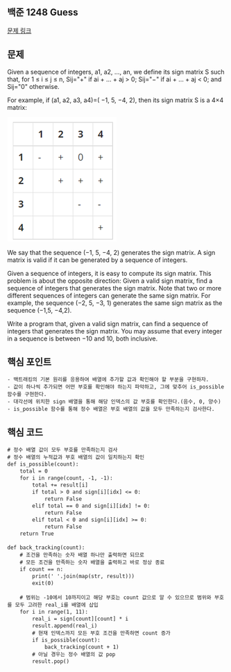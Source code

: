 ## 백준 1248 Guess
[문제 링크](https://www.acmicpc.net/problem/1248)

## 문제
Given a sequence of integers, a1, a2, …, an, we define its sign matrix S such that, for 1 ≤ i ≤ j ≤ n, Sij="+" if ai + … + aj > 0; Sij="−" if ai + … + aj < 0; and Sij="0" otherwise. 

For example, if (a1, a2, a3, a4)=( −1, 5, −4, 2), then its sign matrix S is a 4×4 matrix: 

![image](./image.png)

We say that the sequence (−1, 5, −4, 2) generates the sign matrix. A sign matrix is valid if it can be generated by a sequence of integers. 

Given a sequence of integers, it is easy to compute its sign matrix. This problem is about the opposite direction: Given a valid sign matrix, find a sequence of integers that generates the sign matrix. Note that two or more different sequences of integers can generate the same sign matrix. For example, the sequence (−2, 5, −3, 1) generates the same sign matrix as the sequence (−1,5, −4,2). 

Write a program that, given a valid sign matrix, can find a sequence of integers that generates the sign matrix. You may assume that every integer in a sequence is between −10 and 10, both inclusive. 

## 핵심 포인트
```
- 백트래킹의 기본 원리를 응용하여 배열에 추가할 값과 확인해야 할 부분을 구현하자.
- 값이 하나씩 추가되면 어떤 부호를 확인해야 하는지 파악하고, 그에 맞추어 is_possible 함수를 구현한다.
- 대각선에 위치한 sign 배열을 통해 해당 인덱스의 값 부호를 확인한다.(음수, 0, 양수)
- is_possible 함수를 통해 정수 배열은 부호 배열의 값을 모두 만족하는지 검사한다.
```

## 핵심 코드
```
# 정수 배열 값이 모두 부호를 만족하는지 검사
# 정수 배열의 누적값과 부호 배열의 값이 일치하는지 확인
def is_possible(count):
    total = 0
    for i in range(count, -1, -1):
        total += result[i]
        if total > 0 and sign[i][idx] <= 0:
            return False
        elif total == 0 and sign[i][idx] != 0:
            return False
        elif total < 0 and sign[i][idx] >= 0:
            return False
    return True

def back_tracking(count):
    # 조건을 만족하는 숫자 배열 하나만 출력하면 되므로
    # 모든 조건을 만족하는 숫자 배열을 출력하고 바로 정상 종료
    if count == n:
        print(' '.join(map(str, result)))
        exit(0)

    # 범위는 -10에서 10까지이고 해당 부호는 count 값으로 알 수 있으므로 범위와 부호를 모두 고려한 real_i를 배열에 삽입
    for i in range(1, 11):
        real_i = sign[count][count] * i
        result.append(real_i)
        # 현재 인덱스까지 모든 부호 조건을 만족하면 count 증가
        if is_possible(count):
            back_tracking(count + 1)
        # 아닐 경우는 정수 배열의 값 pop
        result.pop()

```
